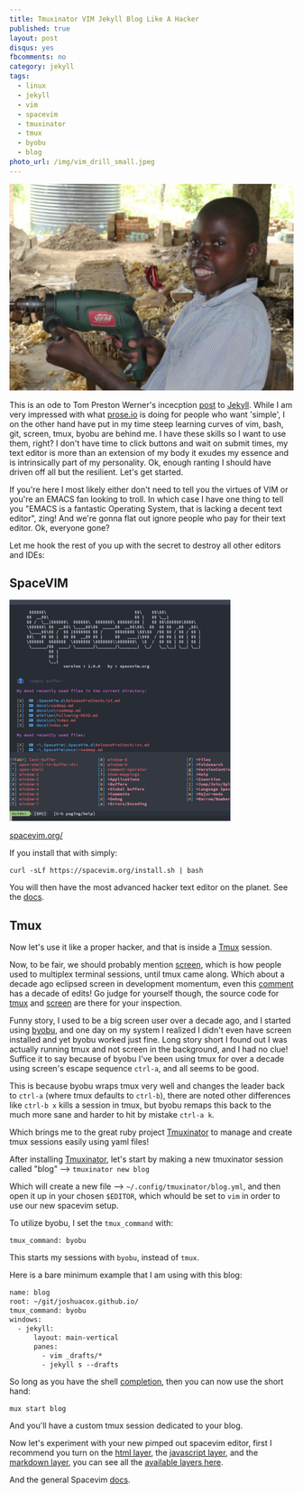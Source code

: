 ```yaml
---
title: Tmuxinator VIM Jekyll Blog Like A Hacker
published: true
layout: post
disqus: yes
fbcomments: no
category: jekyll
tags:
  - linux
  - jekyll
  - vim
  - spacevim
  - tmuxinator
  - tmux
  - byobu
  - blog
photo_url: /img/vim_drill_small.jpeg
---
```


![](/img/vim_drill_small.jpeg)

This is an ode to Tom Preston Werner's incecption [post](http://tom.preston-werner.com/2008/11/17/blogging-like-a-hacker.html) to [Jekyll](https://jekyllrb.com).
While I am very impressed with what [prose.io](https://prose.io/) is doing for people who want 'simple', I on the other hand have put in my time
steep learning curves of vim, bash, git, screen, tmux, byobu are behind me. I have these skills so I want to use them, right?
I don't have time to click buttons and wait on submit times, my text editor is more than an extension of my body it exudes my essence
and is intrinsically part of my personality.  Ok, enough ranting I should have driven off all but the resilient.  Let's get started.

If you're here I most likely either don't need to tell you the virtues of VIM or you're an EMACS fan looking to troll.
In which case I have one thing to tell you "EMACS is a fantastic Operating System, that is lacking a decent text editor",  zing!
And we're gonna flat out ignore people who pay for their text editor.  Ok, everyone gone?

Let me hook the rest of you up with the secret to destroy all other editors and IDEs:

## SpaceVIM

![](/img/thumbs/spacevim.png)

[spacevim.org/](http://spacevim.org/)

If you install that with simply:

```
curl -sLf https://spacevim.org/install.sh | bash
```

You will then have the most advanced hacker text editor on the planet. See the [docs](https://spacevim.org/documentation/).

## Tmux

Now let's use it like a proper hacker, and that is inside a [Tmux](https://github.com/tmux/tmux/wiki) session.

Now, to be fair, we should probably mention [screen](https://linuxize.com/post/how-to-use-linux-screen/), which is how people used to multiplex terminal sessions, until tmux came along.  Which about a decade ago eclipsed screen in development momentum, even this [comment](https://superuser.com/a/236160/291115) has a decade of edits!  Go judge for yourself though, the source code for [tmux](https://github.com/tmux/tmux) and [screen](https://git.savannah.gnu.org/cgit/screen.git) are there for your inspection.

Funny story, I used to be a big screen user over a decade ago, and I started using [byobu](https://linuxize.com/post/how-to-use-linux-screen/), and one day on my system I realized I didn't even have screen installed and yet byobu worked just fine.  Long story short I found out I was actually running tmux and not screen in the background, and I had no clue!  Suffice it to say because of byobu I've been using tmux for over a decade using screen's escape sequence `ctrl-a`, and all seems to be good.

This is because byobu wraps tmux very well and changes the leader back to `ctrl-a` (where tmux defaults to `ctrl-b`), there are noted other differences like `ctrl-b x` kills a session in tmux, but byobu remaps this back to the much more sane and harder to hit by mistake `ctrl-a k`.

Which brings me to the great ruby project [Tmuxinator](https://github.com/tmuxinator/tmuxinator) to manage and create tmux sessions easily using yaml files!

After installing [Tmuxinator](https://github.com/tmuxinator/tmuxinator), let's start by making a new tmuxinator session called "blog" --> `tmuxinator new blog`

Which will create a new file --> `~/.config/tmuxinator/blog.yml`, and then open it up in your chosen `$EDITOR`, which whould be set to `vim` in order to use our new spacevim setup.

To utilize byobu, I set the `tmux_command` with:

```
tmux_command: byobu
```

This starts my sessions with `byobu`, instead of `tmux`.

Here is a bare minimum example that I am using with this blog:

```
name: blog
root: ~/git/joshuacox.github.io/
tmux_command: byobu
windows:
  - jekyll:
      layout: main-vertical
      panes:
        - vim _drafts/*
        - jekyll s --drafts
```

So long as you have the shell [completion](https://github.com/tmuxinator/tmuxinator#completion), then you can now use the short hand:

```
mux start blog
```

And you'll have a custom tmux session dedicated to your blog.

Now let's experiment with your new pimped out spacevim editor, first I recommend you turn on the [html layer](https://spacevim.org/layers/lang/html/), the [javascript layer](https://spacevim.org/layers/lang/javascript/), and the [markdown layer](https://spacevim.org/layers/lang/markdown/), you can see all the [available layers here](https://spacevim.org/layers/).

And the general Spacevim [docs](https://spacevim.org/documentation/).
